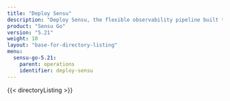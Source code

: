 ```yaml
---
title: "Deploy Sensu"
description: "Deploy Sensu, the flexible observability pipeline built to reduce operator burden and meet the challenges of monitoring multi-cloud and ephemeral infrastructures. Install and deploy Sensu with our guided walkthroughs."
product: "Sensu Go"
version: "5.21"
weight: 10
layout: "base-for-directory-listing"
menu:
  sensu-go-5.21:
    parent: operations
    identifier: deploy-sensu
---
```


{{< directoryListing >}}
